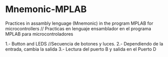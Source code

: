 # Mnemonic-MPLAB
Practices in assambly lenguage (Mnemonic) in the program MPLAB for microcontrollers // Practicas en lenguaje ensamblador en el programa MPLAB para microcontroladores

1.- Button and LEDS //Secuencia de botones y luces. 
2.- Dependiendo de la entrada, cambia la salida
3.- Lectura del puerto B y salida en el Puerto D
